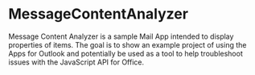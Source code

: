 # MessageContentAnalyzer
Message Content Analyzer is a sample Mail App intended to display properties of items. The goal is to show an example project of using the Apps for Outlook and potentially be used as a tool to help troubleshoot issues with the JavaScript API for Office. 
